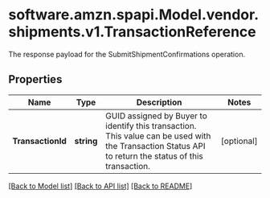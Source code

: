 # software.amzn.spapi.Model.vendor.shipments.v1.TransactionReference
The response payload for the SubmitShipmentConfirmations operation.

## Properties

Name | Type | Description | Notes
------------ | ------------- | ------------- | -------------
**TransactionId** | **string** | GUID assigned by Buyer to identify this transaction. This value can be used with the Transaction Status API to return the status of this transaction. | [optional] 

[[Back to Model list]](../README.md#documentation-for-models) [[Back to API list]](../README.md#documentation-for-api-endpoints) [[Back to README]](../README.md)

